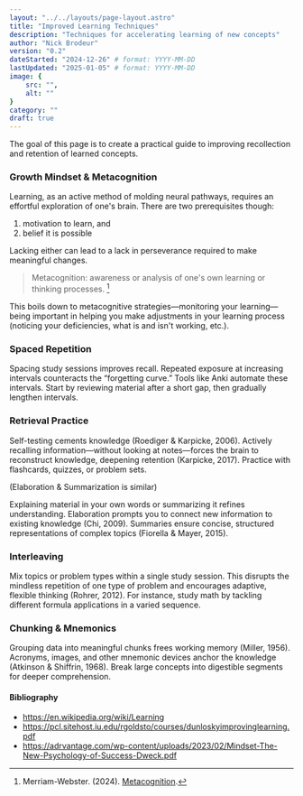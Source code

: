 ```yaml
---
layout: "../../layouts/page-layout.astro"
title: "Improved Learning Techniques"
description: "Techniques for accelerating learning of new concepts"
author: "Nick Brodeur"
version: "0.2"
dateStarted: "2024-12-26" # format: YYYY-MM-DD
lastUpdated: "2025-01-05" # format: YYYY-MM-DD
image: {
	src: "",
	alt: ""
}
category: ""
draft: true
---
```


The goal of this page is to create a practical guide to improving recollection and retention of learned concepts.

### Growth Mindset & Metacognition

Learning, as an active method of molding neural pathways, requires an effortful exploration of one's brain. There are two prerequisites though:

1. motivation to learn, and
2. belief it is possible

Lacking either can lead to a lack in perseverance required to make meaningful changes.

> Metacognition: awareness or analysis of one's own learning or thinking processes. [^metacog]

[^metacog]: Merriam-Webster. (2024). [Metacognition](https://www.merriam-webster.com/dictionary/metacognition).

This boils down to metacognitive strategies—monitoring your learning—being important in helping you make adjustments in your learning process (noticing your deficiencies, what is and isn't working, etc.).

### Spaced Repetition

Spacing study sessions improves recall. Repeated exposure at increasing intervals counteracts the “forgetting curve.” Tools like Anki automate these intervals. Start by reviewing material after a short gap, then gradually lengthen intervals.

### Retrieval Practice

Self-testing cements knowledge (Roediger & Karpicke, 2006). Actively recalling information—without looking at notes—forces the brain to reconstruct knowledge, deepening retention (Karpicke, 2017). Practice with flashcards, quizzes, or problem sets.

(Elaboration & Summarization is similar)

Explaining material in your own words or summarizing it refines understanding. Elaboration prompts you to connect new information to existing knowledge (Chi, 2009). Summaries ensure concise, structured representations of complex topics (Fiorella & Mayer, 2015).

### Interleaving

Mix topics or problem types within a single study session. This disrupts the mindless repetition of one type of problem and encourages adaptive, flexible thinking (Rohrer, 2012). For instance, study math by tackling different formula applications in a varied sequence.

### Chunking & Mnemonics

Grouping data into meaningful chunks frees working memory (Miller, 1956). Acronyms, images, and other mnemonic devices anchor the knowledge (Atkinson & Shiffrin, 1968). Break large concepts into digestible segments for deeper comprehension.

#### Bibliography

- https://en.wikipedia.org/wiki/Learning
- https://pcl.sitehost.iu.edu/rgoldsto/courses/dunloskyimprovinglearning.pdf
- https://adrvantage.com/wp-content/uploads/2023/02/Mindset-The-New-Psychology-of-Success-Dweck.pdf
